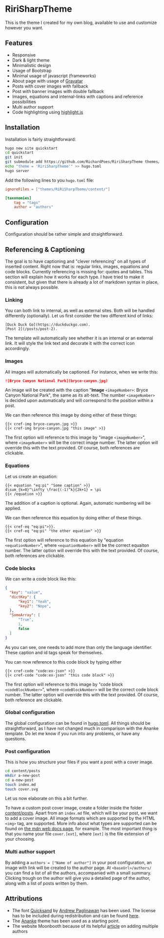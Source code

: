# RiriSharpTheme
This is the theme I created for my own blog, available to use and customize however you want.

## Features
- Responsive
- Dark & light theme
- Minimalistic design
- Usage of Bootstrap
- Minimal usage of javascript (frameworks)
- About page with usage of [Gravatar](https://gravatar.com/)
- Posts with cover images with fallback
- Post with banner images with double fallback
- Images, equations and internal-links with captions and reference possibilities
- Multi author support
- Code highlighting using [highlight.js](https://github.com/highlightjs/highlight.js/)

## Installation
Installation is fairly straightforward:
```bash
hugo new site quickstart
cd quickstart
git init
git submodule add https://github.com/RichardPoes/RiriSharpTheme themes/RiriSharpTheme
echo "theme = 'RiriSharpTheme'" >> hugo.toml
hugo server
```

Add the following lines to you `hugo.toml` file:

```toml
ignoreFiles = ["themes/RiRiSharpTheme/content/"]

[taxonomies]
	tag = "tags"
	author = "authors"
```

## Configuration
Configuration should be rather simple and straightforward.

## Referencing & Captioning
The goal is to have captioning and "clever referencing" on all types of inserted content. 
Right now that is: regular links, images, equations and code blocks.
Currently referencing is missing for: quotes and tables.
This section will explain how it works for each type.
I have tried to make it consistent, but given that there is already a lot of markdown syntax in place, this is not always possible.

### Linking
You can both link to internal, as well as external sites.
Both will be handled differently (optionally).
Let us first consider the two different kind of links:
```
[Duck Duck Go](https://duckduckgo.com).
[Post 2](/posts/post-2).
```

The template will automatically see whether it is an internal or an external link.
It will style the link text and decorate it with the correct icon accordingly.

### Images
All images will automatically be captioned.
For instance, when we write this:
```markdown
![Bryce Canyon National Park](bryce-canyon.jpg)
```
An image will be created with the caption "**Image** `<imageNumber>`: Bryce Canyon National Park", the same as its alt-text.
The number `<imageNumber>` is decided upon automatically and will correspond to the position within a post.

We can then reference this image by doing either of these things:
```
{{< cref-img bryce-canyon.jpg >}}
{{< cref-img bryce-canyon.jpg "this image" >}}
```
The first option will reference to this image by "image `<imageNumber>`", where `<imageNumber>` will be the correct image number.
The latter option will override this with the text provided.
Of course, both references are clickable.

### Equations
Let us create an equation:
```
{{< equation "eq:pi" "Some caption" >}}
4\sum_{k=0}^\infty \frac{(-1)^k}{2k+1} = \pi
{{< /equation >}}
```

The addition of a caption is optional.
Again, automatic numbering will be applied.

We can then reference this equation by doing either of these things.
```
{{< cref-eq "eq:pi">}}. 
{{< cref-eq "eq:pi" "the other equation" >}}
```
The first option will reference to this equation by "equation `<equationNumber>`", where `<equationNumber>` will be the correct equaiton number.
The latter option will override this with the text provided.
Of course, both references are clickable.

### Code blocks
We can write a code block like this:

```json {caption="An example of a json file" id="code:ex-json"}
{
  "key": "value",
  "dictKey": {
      "key1": "Yeah",
      "key2": "Nope",
  },
  "SomeArray": [
      "True",
      1,
      false
  ]    
}
```
As you can see, one needs to add more than only the language identifier.
These caption and id tags speak for themselves.

You can now reference to this code block by typing either
```
{{< cref-code "code:ex-json" >}}
{{< cref-code "code:ex-json" "this code block" >}}
```
The first option will reference to this image by "code block `<codeBlockNumber>`", where `<codeBlockNumber>` will be the correct code block number.
The latter option will override this with the text provided.
Of course, both reference are clickable.

### Global configuration
The global configuration can be found in [hugo.toml](hugo.toml).
All things should be straightforward, as I have not changed much in comparison with the Ananke template.
Do let me know if you run into any problems, or have any questions. 

### Post configuration
This is how you structure your files if you want a post with a cover image.
```bash
cd content/posts
mkdir a-new-post
cd a-new-post
touch index.md
touch cover.svg
```
Let us now elaborate on this a bit further.

To have a custom post cover image, create a folder inside the folder [content/posts](content/posts/).
Apart from an `index.md` file, which will be your post, we want to add a cover image. 
All image formats which are supported by the HTML `<img>` tag, are supported.
More info about what types are supported can be found on [the mdn web docs page](https://developer.mozilla.org/en-US/docs/Web/Media/Formats/Image_types), for example.
The most important thing is that you name your file `cover.[ext]`, where `[ext]` is the file extension of your choosing.

### Multi author support
By adding a `authors = ["Name of author"]` in your post configuration, an image with link will be created to the author page.
At `<baseUrl>/authors/` you can find a list of all the authors, accompanied with a small summary.
Clicking trough on the author will give you a detailed page of the author, along with a list of posts written by them.

## Attributions
- The font [Quicksand](https://www.dafont.com/quicksand.font) by [Andrew Paglinawan](https://www.dafont.com/andrew-paglinawan.d3799) has been used. 
The license has to be included during redistribution and can be found [here](/static/fonts/Quicksand/License.txt).
- The [Ananke](https://github.com/theNewDynamic/gohugo-theme-ananke) theme has been used as a starting point.
- The website Moonbooth because of its helpful [article](https://moonbooth.com/hugo/authors/) on adding multiple authors